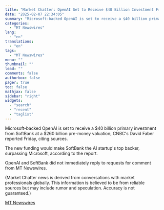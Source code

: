 ```yaml
---
title: "Market Chatter: OpenAI Set to Receive $40 Billion Investment From SoftBank at $260 Billion Valuation"
date: "2025-02-07 22:34:05"
summary: "Microsoft-backed OpenAI is set to receive a $40 billion primary investment from SoftBank at a $260 billion pre-money valuation, CNBC's David Faber reported Friday, citing sources. The new funding would make SoftBank the AI startup's top backer, surpassing Microsoft, according to the report. OpenAI and SoftBank did not immediately reply..."
categories:
  - "MT Newswires"
lang:
  - "en"
translations:
  - "en"
tags:
  - "MT Newswires"
menu: ""
thumbnail: ""
lead: ""
comments: false
authorbox: false
pager: true
toc: false
mathjax: false
sidebar: "right"
widgets:
  - "search"
  - "recent"
  - "taglist"
---
```


Microsoft-backed OpenAI is set to receive a $40 billion primary investment from SoftBank at a $260 billion pre-money valuation, CNBC's David Faber reported Friday, citing sources.

The new funding would make SoftBank the AI startup's top backer, surpassing Microsoft, according to the report.

OpenAI and SoftBank did not immediately reply to requests for comment from MT Newswires.

(Market Chatter news is derived from conversations with market professionals globally. This information is believed to be from reliable sources but may include rumor and speculation. Accuracy is not guaranteed.)

[MT Newswires](https://www.tradingview.com/news/mtnewswires.com:20250207:A3312587:0/)
